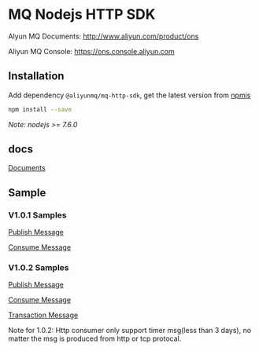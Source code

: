 # MQ Nodejs HTTP SDK

Alyun MQ Documents: http://www.aliyun.com/product/ons

Aliyun MQ Console: https://ons.console.aliyun.com

## Installation

Add dependency `@aliyunmq/mq-http-sdk`, get the latest version from [npmjs](https://www.npmjs.com/)
```bash
npm install --save
```
*Note: nodejs >= 7.6.0*
## docs

[Documents](https://aliyunmq.github.io/mq-http-nodejs-sdk/)

## Sample

### V1.0.1 Samples
[Publish Message](https://github.com/aliyunmq/mq-http-samples/blob/master/nodejs/producer.js)

[Consume Message](https://github.com/aliyunmq/mq-http-samples/blob/master/nodejs/consumer.js)

### V1.0.2 Samples
[Publish Message](https://github.com/aliyunmq/mq-http-samples/tree/101-dev/nodejs/producer.js)

[Consume Message](https://github.com/aliyunmq/mq-http-samples/tree/101-dev/nodejs/consumer.js)

[Transaction Message](https://github.com/aliyunmq/mq-http-samples/tree/101-dev/nodejs/trans-producer.js)

Note for 1.0.2: Http consumer only support timer msg(less than 3 days), no matter the msg is produced from http or tcp protocal.
